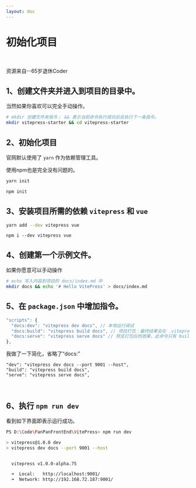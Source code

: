 ```yaml
---
layout: doc
---
```


# 初始化项目



<br>

<el-link ref="https://juejin.cn/post/7164276166084263972" target="_blank" type="primary">资源来自--65岁退休Coder</el-link>



## 1、创建文件夹并进入到项目的目录中。

当然如果你喜欢可以完全手动操作。

```bash
# mkdir 创建文件夹指令； && 表示当前命令执行成功后会执行下一条指令。
mkdir vitepress-starter && cd vitepress-starter
```



## 2、初始化项目

官网默认使用了 `yarn` 作为依赖管理工具。

使用npm也是完全没有问题的。

```bash
yarn init
```

```bash
npm init
```



## 3、安装项目所需的依赖 `vitepress` 和 `vue`

```bash
yarn add --dev vitepress vue
```

```
npm i --dev vitepress vue
```



## 4、创建第一个示例文件。

如果你愿意可以手动操作

```bash
# echo 写入内容到项目的 docs/index.md 中
mkdir docs && echo '# Hello VitePress' > docs/index.md
```



## 5、在 `package.json` 中增加指令。

```js
"scripts": {
  "docs:dev": "vitepress dev docs", // 本地运行调试
  "docs:build": "vitepress build docs", // 项目打包：最终结果会在 .vitepress/dist 中
  "docs:serve": "vitepress serve docs" // 预览打包后的效果，此命令只有 build 成功后才会执行成功。
},
```

我做了一下简化，省略了“docs:”

```
"dev": "vitepress dev docs --port 9001 --host",
"build": "vitepress build docs",
"serve": "vitepress serve docs",
```



<el-alert title="--port 9001" description="是修改端口为9001" type="warning" show-icon />

<br>

<el-alert title="--host" description="是打开本地的那啥（Network）" type="warning" show-icon />




## 6、执行 `npm run dev` 

看到如下界面即表示运行成功。

```bash
PS D:\Code\PanPanFrontEnd\VitePress> npm run dev

> vitepress@1.0.0 dev
> vitepress dev docs --port 9001 --host


  vitepress v1.0.0-alpha.75

  ➜  Local:   http://localhost:9001/
  ➜  Network: http://192.168.72.187:9001/
```


